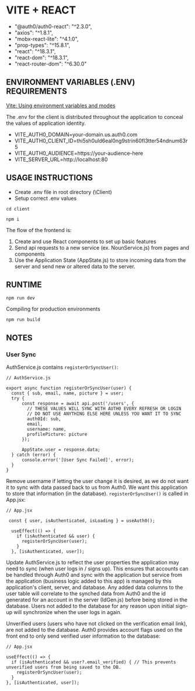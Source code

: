 # VITE + REACT
  - "@auth0/auth0-react": "^2.3.0",
  - "axios": "^1.8.1",
  - "mobx-react-lite": "^4.1.0",
  - "prop-types": "^15.8.1",
  - "react": "^18.3.1",
  - "react-dom": "^18.3.1",
  - "react-router-dom": "^6.30.0"

## ENVIRONMENT VARIABLES (.ENV) REQUIREMENTS

[Vite: Using environment variables and modes](https://vite.dev/guide/env-and-mode)

The .env for the client is distributed throughout the application to conceal the values of application identity.

  - VITE_AUTH0_DOMAIN=your-domain.us.auth0.com
  - VITE_AUTH0_CLIENT_ID=thi5sh0uld6eal0ng9strin60fl3tter54ndnum63r5
  - VITE_AUTH0_AUDIENCE=https://your-audience-here
  - VITE_SERVER_URL=http://localhost:80

## USAGE INSTRUCTIONS
- Create .env file in root directory (\Client)
- Setup correct .env values
```
cd client
```
```
npm i
```

The flow of the frontend is:

1) Create and use React components to set up basic features
2) Send api requests to a new service (ex. NounService.js) from pages and components
3) Use the Application State (AppState.js) to store incoming data from the server and send new or altered data to the server. 
## RUNTIME
```
npm run dev
```
Compiling for production environments
```
npm run build
```
## NOTES
### User Sync
AuthService.js contains ```registerOrSyncUser()```:
```
// AuthService.js

export async function registerOrSyncUser(user) { 
  const { sub, email, name, picture } = user;
  try {
      const response = await api.post('/users', {
        // THESE VALUES WILL SYNC WITH AUTH0 EVERY REFRESH OR LOGIN
        // DO NOT USE ANYTHING ELSE HERE UNLESS YOU WANT IT TO SYNC
        auth0Id: sub,
        email,
        username: name,
        profilePicture: picture
      });

      AppState.user = response.data;
  } catch (error) {
      console.error('[User Sync Failed]', error);
  }
}
```
Remove username if letting the user change it is desired, as we do not want it to sync with data passed back to us from Auth0. We want this application to store that information (in the database). 
```registerOrSyncUser()``` is called in App.jsx:
```
// App.jsx

 const { user, isAuthenticated, isLoading } = useAuth0();

  useEffect(() => {
    if (isAuthenticated && user) {
      registerOrSyncUser(user);
    }
  }, [isAuthenticated, user]);
```
Update AuthService.js to reflect the user properties the application may need to sync (when user logs in / signs up). 
This ensures that accounts can be handled through Auth0 and sync with the application but service from the application (business logic added to this app) is managed by this application's client, server, and database. Any added data columns to the user table will correlate to the synched data from Auth0 and the id generated for an account in the server (IdGen.js) before being stored in the database. Users not added to the database for any reason upon initial sign-up will synchronize when the user logs in again. 

Unverified users (users who have not clicked on the verification email link), are not added to the database. Auth0 provides account flags used on the front end to only send verified user information to the database:

```
// App.jsx

useEffect(() => {
  if (isAuthenticated && user?.email_verified) { // This prevents unverified users from being saved to the DB.
    registerOrSyncUser(user);
  }
}, [isAuthenticated, user]);

```